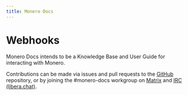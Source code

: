 ```yaml
---
title: Monero Docs
---
```

# Webhooks

Monero Docs intends to be a Knowledge Base and User Guide for interacting with Monero.

Contributions can be made via issues and pull requests to the [GitHub](https://github.com/monero-project/monero-docs) repository, or by joining the #monero-docs workgroup on [Matrix](https://matrix.to/#/%23monero-docs:monero.social) and [IRC (libera.chat)](https://libera.chat).
